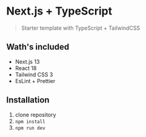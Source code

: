 # Next.js + TypeScript
> Starter template with TypeScript + TailwindCSS


## Wath's included
* Next.js 13
* React 18
* Tailwind CSS 3
* EsLint + Prettier

## Installation
1. clone repository
2. `npm install`
3. `npm run dev`
